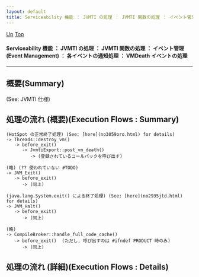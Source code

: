 ```yaml
---
layout: default
title: Serviceability 機能 ： JVMTI の処理 ： JVMTI 関数の処理 ： イベント管理 (Event Management) ： 各イベントの通知処理 ： VMDeath イベントの処理
---
```

[Up](no29359PS.html) [Top](../index.html)

#### Serviceability 機能 ： JVMTI の処理 ： JVMTI 関数の処理 ： イベント管理 (Event Management) ： 各イベントの通知処理 ： VMDeath イベントの処理

--- 
## 概要(Summary)
(See: JVMTI 仕様)

## 処理の流れ (概要)(Execution Flows : Summary)
```
(HotSpot の正常終了処理) (See: [here](no3059oro.html) for details)
-> Threads::destroy_vm()
   -> before_exit()
      -> JvmtiExport::post_vm_death()
         -> (登録されているコールバックを呼び出す)

(略) (?? 使われていない #TODO)
-> JVM_Exit()
   -> before_exit()
      -> (同上)

(java.lang.System.exit() による終了処理) (See: [here](no2935jtd.html) for details)
-> JVM_Halt()
   -> before_exit()
      -> (同上)

(略)
-> CompileBroker::handle_full_code_cache()
   -> before_exit()  (ただし, 呼び出すのは #ifndef PRODUCT 時のみ)
      -> (同上)
```

## 処理の流れ (詳細)(Execution Flows : Details)






